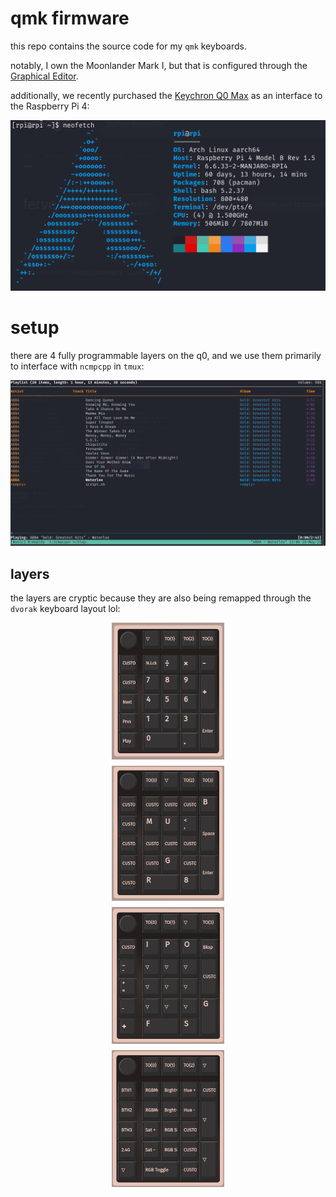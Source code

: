 # qmk firmware

this repo contains the source code for my `qmk` keyboards.

notably, I own the Moonlander Mark I, but that is configured through the [Graphical Editor](https://configure.zsa.io/moonlander/layouts/yBYEx/latest/0).

additionally, we recently purchased the [Keychron Q0 Max](https://www.keychron.com/products/keychron-q0-max-qmk-custom-number-pad) as an interface to the Raspberry Pi 4:

![rpi4](img/arch.png)

# setup

there are 4 fully programmable layers on the q0, and we use them primarily to interface with `ncmpcpp` in `tmux`:

![ncmpcpp in tmux](img/ncmpcpp.png)

## layers

the layers are cryptic because they are also being remapped through the `dvorak` keyboard layout lol:

<div align="center">
    <img width="180px" src="img/l0.png" style="margin: 10px; display: block;">
    <img width="180px" src="img/l1.png" style="margin: 10px; display: block;">
    <img width="180px" src="img/l2.png" style="margin: 10px; display: block;">
    <img width="180px" src="img/l3.png" style="margin: 10px; display: block;">
</div>
